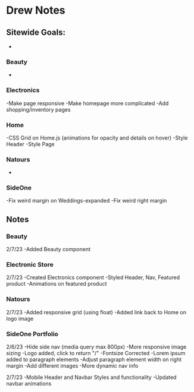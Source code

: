 # Drew Notes

## Sitewide Goals:
-

### Beauty
-

### Electronics
-Make page responsive
-Make homepage more complicated
-Add shopping/inventory pages

### Home 
-CSS Grid on Home.js (animations for opacity and details on hover)
-Style Header
-Style Page

### Natours
-

### SideOne
-Fix weird margin on Weddings-expanded
-Fix weird right margin


## Notes

### Beauty
2/7/23
-Added Beauty component

### Electronic Store
2/7/23
-Created Electronics component
-Styled Header, Nav, Featured product
-Animations on featured product

### Natours
2/7/23
-Added responsive grid (using float)
-Added link back to Home on logo image

### SideOne Portfolio
2/6/23
-Hide side nav (media query max 800px)
-More responsive image sizing
-Logo added, click to return "/"
-Fontsize Corrected
-Lorem ipsum added to paragraph elements
-Adjust paragraph element width on right margin
-Add different images
-More dynamic nav info

2/7/23
-Mobile Header and Navbar Styles and functionality
-Updated navbar animations